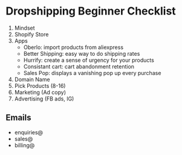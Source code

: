 # Dropshipping Beginner Checklist
1. Mindset
2. Shopify Store
3. Apps
   - Oberlo: import products from aliexpress
   - Better Shipping: easy way to do shipping rates
   - Hurrify: create a sense of urgency for your products
   - Consistant cart: cart abandonment retention 
   - Sales Pop: displays a vanishing pop up every purchase
4. Domain Name
5. Pick Products (8-16)
6. Marketing (Ad copy)
7. Advertising (FB ads, IG)

## Emails
* enquiries@
* sales@
* billing@
